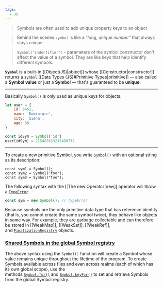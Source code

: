 ```yaml
---
tags:
  - JS
---
```

>Symbols are often used to add unique property keys to an object

>Behind the scenes `symbol` is like a *"long, unique number"* that always stays unique

>`Symbol('indentifier')` - parameters of the symbol constructor don't affect the value of a symbol. They are like keys that help identify different symbols. 

**`Symbol`** is a built-in [[Object(JS)|object]] whose [[Constructor|constructor]] returns a `symbol` [[Data Types (JS)#Primitive Types|primitive]] — also called a **Symbol value** or just a **Symbol** — that's guaranteed to be **unique**.

---
Basically `Symbol()` is only used as unique keys for objects.

```js 
let user = {
	id: 9451,
	name: 'Dominique',
	city: 'Siena',
	age: 59
}

const idSym = Symbol('id')
user[idSym] = 215485633215498732
```
___
To create a new primitive Symbol, you write `Symbol()` with an optional string as its description:

```JS
const sym1 = Symbol();
const sym2 = Symbol("foo");
const sym3 = Symbol("foo");
```

The following syntax with the [[The new Operator|new]] operator will throw a [`TypeError`](https://developer.mozilla.org/en-US/docs/Web/JavaScript/Reference/Global_Objects/TypeError):

```js
const sym = new Symbol(); // TypeError
```

Because symbols are the only primitive data type that has reference identity (that is, you cannot create the same symbol twice), they behave like objects in some way. For example, they are garbage collectable and can therefore be stored in [[WeakMap]], [[WeakSet]], [[WeakRef]], and [`FinalizationRegistry`](https://developer.mozilla.org/en-US/docs/Web/JavaScript/Reference/Global_Objects/FinalizationRegistry) objects.

### [Shared Symbols in the global Symbol registry](https://developer.mozilla.org/en-US/docs/Web/JavaScript/Reference/Global_Objects/Symbol#shared_symbols_in_the_global_symbol_registry)

The above syntax using the `Symbol()` function will create a Symbol whose value remains unique throughout the lifetime of the program. To create Symbols available across files and even across realms (each of which has its own global scope), use the methods [`Symbol.for()`](https://developer.mozilla.org/en-US/docs/Web/JavaScript/Reference/Global_Objects/Symbol/for) and [`Symbol.keyFor()`](https://developer.mozilla.org/en-US/docs/Web/JavaScript/Reference/Global_Objects/Symbol/keyFor) to set and retrieve Symbols from the global Symbol registry.